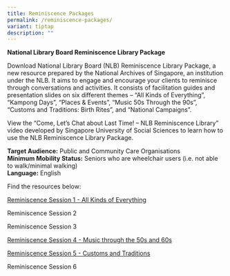 ```yaml
---
title: Reminiscence Packages
permalink: /reminiscence-packages/
variant: tiptap
description: ""
---
```

<p><strong>National Library Board Reminiscence Library Package</strong>
</p>
<p>Download National Library Board (NLB) Reminiscence Library Package, a
new resource prepared by the National Archives of Singapore, an institution
under the NLB. It aims to engage and encourage your clients to reminisce
through conversations and activities. It consists of facilitation guides
and presentation slides on six different themes – “All Kinds of Everything”,
“Kampong Days”, “Places &amp; Events”, “Music 50s Through the 90s”, “Customs
and Traditions: Birth Rites”, and “National Campaigns”.</p>
<p>View the “Come, Let’s Chat about Last Time! – NLB Reminiscence Library”
video developed by Singapore University of Social Sciences to learn how
to use the NLB Reminiscence Library Package.</p>
<p><strong>Target Audience:</strong>&nbsp;Public and Community Care Organisations
<br><strong>Minimum Mobility Status:</strong>&nbsp;Seniors who are wheelchair
users (i.e. not able to walk/minimal walking)
<br><strong>Language:</strong>&nbsp;English</p>
<p>Find the resources below:</p>
<p><a href="/files/Reminiscence_Session_1___All_Kinds_of_Everything.pdf" rel="noopener nofollow" target="_blank">Reminiscence Session 1 - All Kinds of Everything</a>
</p>
<p>Reminiscence Session 2</p>
<p>Reminiscence Session 3</p>
<p><a href="/files/Reminiscence_Session_4___Music_thru_the_50s_and_60s.pdf" rel="noopener nofollow" target="_blank">Reminiscence Session 4 - Music through the 50s and 60s</a>
</p>
<p><a href="/files/Reminiscence_Session_5___Customs_and_Traditions.pdf" rel="noopener nofollow" target="_blank">Reminiscence Session 5 - Customs and Traditions</a>
</p>
<p>Reminiscence Session 6</p>